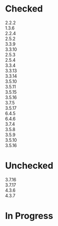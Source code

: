 # Checked 
2.2.2<br/>
1.3.6<br/>
2.2.4<br/>
2.5.2<br/>
3.3.9<br/>
3.3.10<br/>
2.5.3<br/>
2.5.4<br/>
3.3.4<br/>
3.3.13<br/>
3.3.14<br/>
3.5.10<br/>
3.5.11<br/>
3.5.15<br/>
3.5.16<br/>
3.7.5<br/>
3.5.17<br/>
6.4.5<br/>
6.4.6<br/>
3.7.4<br/>
3.5.8<br/>
3.5.9<br/>
3.5.10<br/>
3.5.16<br/>

# Unchecked 
3.7.16<br/>
3.7.17<br/>
4.3.6<br/>
4.3.7<br/>

# In Progress
